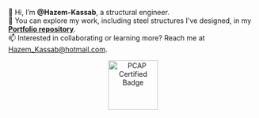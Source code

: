 👋 Hi, I’m **@Hazem-Kassab**, a structural engineer.  
📂 You can explore my work, including steel structures I've designed, in my [**Portfolio repository**](https://github.com/Hazem-Kassab/Portfolio).  
📫 Interested in collaborating or learning more? Reach me at [Hazem_Kassab@hotmail.com](mailto:Hazem_Kassab@hotmail.com).
<div align="center">
  <a href="https://www.credly.com/badges/03efe8ca-597e-407e-bf8b-b43229131494" target="_blank">
    <img src="https://images.credly.com/size/340x340/images/4e248e82-9e87-4a63-9263-250fafe5fb1f/image.png" alt="PCAP Certified Badge" width="100">
  </a>
</div>
<!---
Hazem-Kassab/Hazem-Kassab is a ✨ special ✨ repository because its `README.md` (this file) appears on your GitHub profile.
You can click the Preview link to take a look at your changes.
--->
